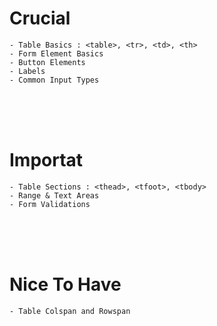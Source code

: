 # Crucial

```
- Table Basics : <table>, <tr>, <td>, <th>
- Form Element Basics
- Button Elements
- Labels
- Common Input Types
```

<br><br><br>

# Importat

```
- Table Sections : <thead>, <tfoot>, <tbody>
- Range & Text Areas
- Form Validations
```

<br><br><br>

# Nice To Have

```
- Table Colspan and Rowspan
```
